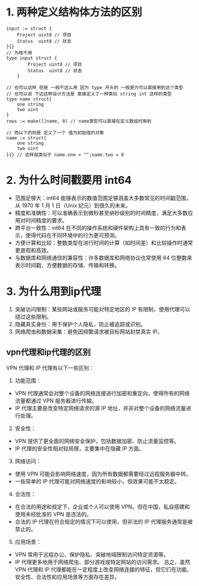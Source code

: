# 1. 两种定义结构体方法的区别
```cgo
input := struct {
    Project uint8 // 项目
    Status  uint8 // 状态
}{}
// 为啥不用
type input struct {
		Project uint8 // 项目
		Status  uint8 // 状态
	}
	
// 也可以这样 但是 一般不这么用 因为 type 开头的 一般是为可以直接用到这个类型
// 也可以说 下边这种设计方法是 直接定义了一种类似 string int 这样的类型
type name struct{  
    one string 
    two uint
} 
rows := make([]name, 0) // name类型可以直接在定义数组时用到

// 而以下的则是 定义了一个 值为初始值的对象
name := struct{  
    one string 
    two uint
}{} // 这样就类似于 name.one = "";name.two = 0
```

# 2. 为什么时间戳要用 int64

- 范围足够大：int64 能够表示的数值范围足够涵盖大多数常见的时间戳范围，从 1970 年 1 月 1 日（Unix 纪元）到很久的未来。
- 精度和准确性：可以准确表示到微秒甚至纳秒级别的时间精度，满足大多数应用对时间精度的要求。
- 跨平台一致性：int64 在不同的操作系统和硬件架构上具有一致的行为和表示，使得代码在不同环境中的行为更可预测。
- 方便计算和比较：整数类型在进行时间的计算（如时间差）和比较操作时通常更直观和高效。
- 与数据库和网络通信的兼容性：许多数据库和网络协议也常使用 64 位整数来表示时间戳，方便数据的存储、传输和转换。

# 3. 为什么用到ip代理

1. 突破访问限制：某些网站或服务可能对特定地区的 IP 有限制，使用代理可以绕过这些限制。
2. 隐藏真实身份：用于保护个人隐私，防止被追踪或识别。
3. 网络爬虫和数据采集：避免因频繁请求被目标网站封禁真实 IP。

## vpn代理和ip代理的区别
VPN 代理和 IP 代理有以下一些区别：

1. 功能范围：
- VPN 代理通常会对整个设备的网络连接进行加密和重定向，使得所有的网络流量都通过 VPN 服务器进行传输。
- IP 代理主要是改变特定网络请求的源 IP 地址，并非对整个设备的网络流量进行处理。
2. 安全性：
- VPN 提供了更全面的网络安全保护，包括数据加密、防止流量监控等。
- IP 代理的安全性相对较局限，主要集中在隐藏 IP 方面。
3. 网络访问：
- 使用 VPN 可能会影响网络速度，因为所有数据都需要经过远程服务器中转。
- 一些简单的 IP 代理可能对网络速度的影响较小，但效果可能不太稳定。
4. 合法性：
- 在合法的用途和规定下，企业或个人可以使用 VPN。但在中国，私自搭建和使用未经批准的 VPN 是违法的。
- 合法的 IP 代理在符合规定的情况下可以使用，但非法的 IP 代理服务通常是被禁止的。
5. 应用场景：
- VPN 常用于远程办公、保护隐私、突破地域限制访问特定资源等。
- IP 代理更多地用于网络爬虫、部分游戏或特定网站的访问需求。
总之，虽然 VPN 代理和 IP 代理都能在一定程度上改变网络连接的特征，但它们在功能、安全性、合法性和应用场景等方面存在差异。
